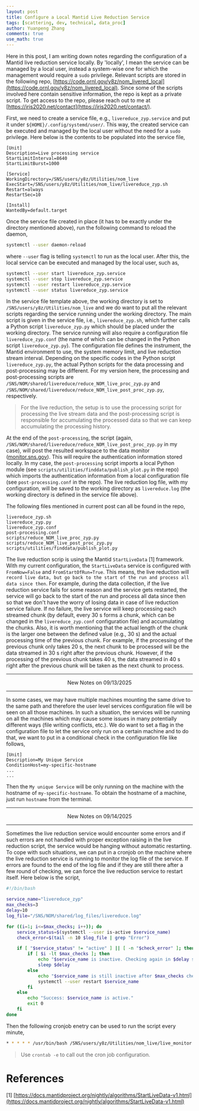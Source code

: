 ```yaml
---
layout: post
title: Configure a Local Mantid Live Reduction Service
tags: [scattering, dev, technical, data_proc]
author: Yuanpeng Zhang
comments: true
use_math: true
---
```


Here in this post, I am writing down notes regarding the configuration of a Mantid live reduction service locally. By 'locally', I mean the service can be managed by a local user, instead a system-wise one for which the management would require a `sudo` privilege. Relevant scripts are stored in the following repo, [https://code.ornl.gov/y8z/nom_livered_local](https://code.ornl.gov/y8z/nom_livered_local). Since some of the scripts involved here contain sensitive information, the repo is kept as a private script. To get access to the repo, please reach out to me at [https://iris2020.net/contact](https://iris2020.net/contact/).

First, we need to create a service file, e.g., `livereduce_zyp.service` and put it under `${HOME}/.config/systemd/user/`. This way, the created service can be executed and managed by the local user without the need for  a `sudo` privilege. Here below is the contents to be populated into the service file,

```
[Unit]
Description=Live processing service
StartLimitInterval=8640
StartLimitBurst=1000

[Service]
WorkingDirectory=/SNS/users/y8z/Utilities/nom_live
ExecStart=/SNS/users/y8z/Utilities/nom_live/livereduce_zyp.sh
Restart=always
RestartSec=10

[Install]
WantedBy=default.target
```

Once the service file created in place (it has to be exactly under the directory mentioned above), run the following command to reload the daemon,

```bash
systemctl --user daemon-reload
```

where `--user` flag is telling `systemctl` to run as the local user. After this, the local service can be executed and managed by the local user, such as,

```bash
systemctl --user start livereduce_zyp.service
systemctl --user stop livereduce_zyp.service
systemctl --user restart livereduce_zyp.service
systemctl --user status livereduce_zyp.service
```

In the service file template above, the working directory is set to `/SNS/users/y8z/Utilities/nom_live` and we do want to put all the relevant scripts regarding the service running under the working directory. The main script is given in the service file, i.e., `livereduce_zyp.sh`, which further calls a Python script `livereduce_zyp.py` which should be placed under the working directory. The service running will also require a configuration file `livereduce_zyp.conf` (the name of which can be changed in the Python script `livereduce_zyp.py`). The configuration file defines the instrument, the Mantid environment to use, the system memory limit, and live reduction stream interval. Depending on the specific codes in the Python script `livereduce_zyp.py`, the actual Python scripts for the data processing and post-processing may be different. For my version here, the processing and post-processing scripts are `/SNS/NOM/shared/livereduce/reduce_NOM_live_proc_zyp.py` and `/SNS/NOM/shared/livereduce/reduce_NOM_live_post_proc_zyp.py`, respectively.

> For the live reduction, the setup is to use the processing script for processing the live stream data and the post-processing script is responsible for accumulating the processed data so that we can keep accumulating the processing history.

At the end of the `post-processing`, the script (again, `/SNS/NOM/shared/livereduce/reduce_NOM_live_post_proc_zyp.py` in my case), will post the resulted workspace to the data monitor ([monitor.sns.gov](https://monitor.sns.gov)). This will require the authentication information stored locally. In my case, the `post-processing` script imports a local Python module (see `scripts/utilities/finddata/publish_plot.py` in  the repo) which imports the authentication information from a local configuration file (see `post-processing.conf` in the repo). The live reduction log file, with my configuration, will be saved to the working directory as `livereduce.log` (the working directory is defined in the service file above).

The following files mentioned in current post can all be found in the repo,

```
livereduce_zyp.sh
livereduce_zyp.py
livereduce_zyp.conf
post-processing.conf
scripts/reduce_NOM_live_proc_zyp.py
scripts/reduce_NOM_live_post_proc_zyp.py
scripts/utilities/finddata/publish_plot.py
```

The live reduction scrip is using the Mantid `StartLiveData` [1] framework. With my current configuration, the `StartLiveData` service is configured with `FromNow=False` and `FromStartOfRun=True`. This means, the live reduction will `record live data, but go back to the start of the run and process all data since then`. For example, during the data collection, if the live reduction service fails for some reason and the service gets restarted, the service will go back to the start of the run and process all data since then so that we don't have the worry of losing data in case of live reduction service failure. If no failure, the live service will keep processing each streamed chunk (by default, every 30 s forms a chunk, which can be changed in the `livereduce_zyp.conf` configuration file) and accumulating the chunks. Also, it is worth mentioning that the actual length of the chunk is the larger one between the defined value (e.g., 30 s) and the actual processing time of the previous chunk. For example, if the processing of the previous chunk only takes 20 s, the next chunk to be processed will be the data streamed in 30 s right after the previous chunk. However, if the processing of the previous chunk takes 40 s, the data streamed in 40 s right after the previous chunk will be taken as the next chunk to process.

---

<span style="display:block; text-align:center;">New Notes on 09/13/2025</span>

---

In some cases, we may have multiple machines mounting the same drive to the same path and therefore the user level services configuration file will be seen on all those machines. In such a situation, the services will be running on all the machines which may cause some issues in many potentially different ways (file writing conflicts, etc.). We do want to set a flag in the configuration file to let the service only run on a certain machine and to do that, we want to put in a conditional check in the configuration file like follows,

```
[Unit]
Description=My Unique Service
ConditionHost=my-specific-hostname
...
...
```

Then the `My unique Service` will be only running on the machine with the hostname of `my-specific-hostname`. To obtain the hostname of a machine, just run `hostname` from the terminal.

---

<span style="display:block; text-align:center;">New Notes on 09/14/2025</span>

---

Sometimes the live reduction service would encounter some errors and if such errors are not handled with proper exception raising in the live reduction script, the service would be hanging without automatic restarting. To cope with such situations, we can put in a cronjob on the machine where the live reduction service is running to monitor the log file of the service. If errors are found to the end of the log file and if they are still there after a few round of checking, we can force the live reduction service to restart itself. Here below is the script,

```bash
#!/bin/bash

service_name="livereduce_zyp"
max_checks=3
delay=10
log_file="/SNS/NOM/shared/log_files/livereduce.log"

for ((i=1; i<=$max_checks; i++)); do
    service_status=$(systemctl --user is-active $service_name)
    check_error=$(tail -n 10 $log_file | grep "Error")

    if [ "$service_status" != "active" ] || [ -n "$check_error" ]; then
        if [ $i -lt $max_checks ]; then
            echo "$service_name is inactive. Checking again in $delay seconds..."
            sleep $delay
        else
            echo "$service_name is still inactive after $max_checks checks. Restarting the service."
            systemctl --user restart $service_name
        fi
    else
        echo "Success: $service_name is active."
        exit 0
    fi
done
```

Then the following cronjob enetry can be used to run the script every minute,

```bash
* * * * * /usr/bin/bash /SNS/users/y8z/Utilities/nom_live/live_monitor.sh
```

> Use `crontab -e` to call out the cron job configuration.

References
===

[1] [https://docs.mantidproject.org/nightly/algorithms/StartLiveData-v1.html](https://docs.mantidproject.org/nightly/algorithms/StartLiveData-v1.html)